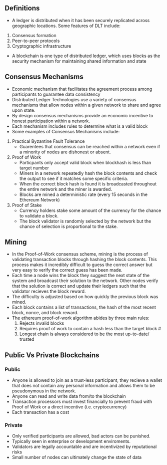 ## Definitions
- A ledger is distributed when it has been
securely replicated across geographic
locations. Some features of DLT include:
1. Consensus formation
2. Peer-to-peer protocols
3. Cryptographic infrastructure

- A blockchain is one type of distributed
ledger, which uses blocks as the security
mechanism for maintaining shared
information and state

## Consensus Mechanisms

- Economic mechanism that facilitates the agreement
process among participants to guarantee data consistency
- Distributed Ledger Technologies use a variety of consensus mechanisms that allow nodes within a given network to share and agree upon state.
- By design consensus mechanisms provide an economic incentive to honest participation within a network.
- Each mechanism includes rules to determine what is a valid block
- Some examples of Consensus Mechanisms include:

1.  Practical Byzantine Fault Tolerance
    - Guarentees that consensus can be reached within a network even if a minority of nodes are dishonest or absent.
2.  Proof of Work
    - Particpants only accept valid block when blockhash is less than target number
    - Miners in a network repeatedly hash the block contents and check the output to see if it matches some specific criteria.
    - When the correct block hash is found it is broadcasted throughout the entire network and the miner is awarded.
    - Blocks are mined a deterministic rate (every 15 seconds in the Ethereum Network)
3.  Proof of Stake
    - Currency holders stake some amount of the currency for the chance to validate a block.
    - The block validator is randomly selected by the network but the chance of selection is proportional to the stake.

## Mining

- In the Proof-of-Work consensus scheme, mining is the process of validating transaction blocks through hashing the block contents. This process makes it incredibly difficult to guess the correct answer but very easy to verify the correct guess has been made.
- Each time a node wins the block they suggest the next state of the system and broadcast their solution to the network. Other nodes verify that the solution is correct and update their ledgers such that the validator recieves the block reward.
- The difficulty is adjusted based on how quickly the previous block was mined.
- Each block contains a list of transactions, the hash of the most recent block, nonce, and block reward.
- The ethereum proof-of-work algorithm abides by three main rules:
  1.  Rejects invalid blocks
  2.  Requires proof of work to contain a hash less than the target block #
  3.  Longest chain is always considered to be the most up-to-date/ trusted

## Public Vs Private Blockchains

### Public

- Anyone is allowed to join as a trust-less participant, they recieve a wallet that does not contain any personal information and allows them to be pseudonymous in the network.
- Anyone can read and write data from/to the blockchain
- Transaction processors must invest financially to prevent fraud with Proof of Work or a direct incentive (i.e. cryptocurrency)
- Each transaction has a cost

### Private

- Only verified participants are allowed, bad actors can be punished.
- Typically seen in enterprise or development enviroments.
- Validators are legally accountable and are incentivized by reputational risks
- Small number of nodes can ultimately change the state of data
